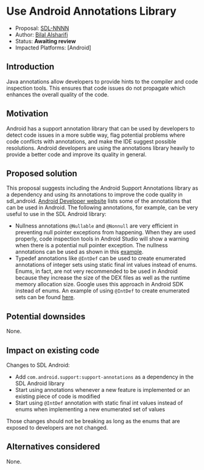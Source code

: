 # Use Android Annotations Library

* Proposal: [SDL-NNNN](nnnn-use-android-annotations-library.md)
* Author: [Bilal Alsharifi](https://github.com/bilal-alsharifi)
* Status: **Awaiting review**
* Impacted Platforms: [Android]

## Introduction

Java annotations allow developers to provide hints to the compiler and code inspection tools. This ensures that code issues do not propagate which enhances the overall quality of the code. 

## Motivation

Android has a support annotation library that can be used by developers to detect code issues in a more subtle way, flag potential problems where code conflicts with annotations, and make the IDE suggest possible resolutions. Android developers are using the annotations library heavily to provide a better code and improve its quality in general.

## Proposed solution

This proposal suggests including the Android Support Annotations library as a dependency and using its annotations to improve the code quality in sdl_android.
[Android Developer website](https://developer.android.com/studio/write/annotations.html) lists some of the annotations that can be used in Android. The following annotations, for example, can be very useful to use in the SDL Android library:

* Nullness annotations `@Nullable` and `@Nonnull` are very efficient in preventing null pointer exceptions from happening. When they are used properly, code inspection tools in Android Studio will show a warning when there is a potential null pointer exception. The nullness annotations can be used as shown in this [example](https://developer.android.com/studio/write/annotations.html#adding-nullness).
* Typedef annotations like `@IntDef` can be used to create enumerated annotations of integer sets using static final int values instead of enums. Enums, in fact, are not very recommended to be used in Android because they increase the size of the DEX files as well as the runtime memory allocation size. Google uses this approach in Android SDK instead of enums. An example of using `@IntDef` to create enumerated sets can be found [here](https://developer.android.com/studio/write/annotations.html#enum-annotations).

## Potential downsides

None.

## Impact on existing code
Changes to SDL Android:

* Add `com.android.support:support-annotations` as a dependency in the SDL Android library
* Start using annotations whenever a new feature is implemented or an existing piece of code is modified
* Start using `@IntDef` annotation with static final int values instead of enums when implementing a new enumerated set of values

Those changes should not be breaking as long as the enums that are exposed to developers are not changed.

## Alternatives considered

None.
